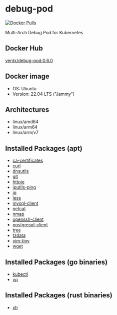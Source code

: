# debug-pod

[![Docker Pulls](https://img.shields.io/docker/pulls/ventx/debug-pod.svg)](https://hub.docker.com/r/ventx/debug-pod/)

Multi-Arch Debug Pod for Kubernetes


## Docker Hub

[ventx/debug-pod:0.6.0](https://hub.docker.com/r/ventx/debug-pod) <!-- {x-release-please-version} -->


## Docker image

* OS: Ubuntu
* Version: 22.04 LTS ("Jammy")


## Architectures

* linux/amd64
* linux/arm64
* linux/arm/v7


## Installed Packages (apt)

* [ca-certificates](https://packages.ubuntu.com/jammy/ca-certificates)
* [curl](https://packages.ubuntu.com/jammy/curl)
* [dnsutils](https://packages.ubuntu.com/jammy/bind9-dnsutils)
* [git](https://packages.ubuntu.com/jammy/git)
* [httpie](https://httpie.io)
* [iputils-ping](https://packages.ubuntu.com/jammy/iputils-ping)
* [jq](https://packages.ubuntu.com/jammy/jq)
* [less](https://packages.ubuntu.com/jammy/less)
* [mysql-client](https://packages.ubuntu.com/jammy/mysql-client)
* [netcat](https://packages.ubuntu.com/jammy/netcat)
* [nmap](https://packages.ubuntu.com/jammy/nmap)
* [openssh-client](https://packages.ubuntu.com/jammy/openssh-client)
* [postgresql-client](https://packages.ubuntu.com/jammy/postgresql-client)
* [tree](https://packages.ubuntu.com/jammy/tree)
* [tzdata](https://packages.ubuntu.com/jammy/tzdata)
* [vim-tiny](https://packages.ubuntu.com/jammy/vim-tiny)
* [wget](https://packages.ubuntu.com/jammy/wget)


## Installed Packages (go binaries)

* [kubectl](https://github.com/kubernetes/kubectl)
* [yq](https://github.com/mikefarah/yq)


## Installed Packages (rust binaries)

* [xh](https://github.com/ducaale/xh)
